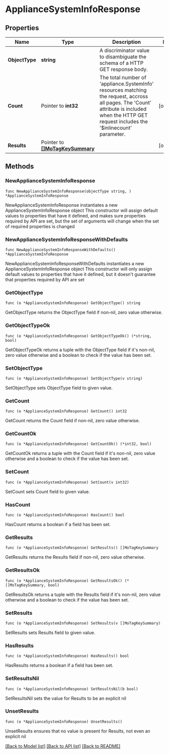 # ApplianceSystemInfoResponse

## Properties

Name | Type | Description | Notes
------------ | ------------- | ------------- | -------------
**ObjectType** | **string** | A discriminator value to disambiguate the schema of a HTTP GET response body. | 
**Count** | Pointer to **int32** | The total number of &#39;appliance.SystemInfo&#39; resources matching the request, accross all pages. The &#39;Count&#39; attribute is included when the HTTP GET request includes the &#39;$inlinecount&#39; parameter. | [optional] 
**Results** | Pointer to [**[]MoTagKeySummary**](MoTagKeySummary.md) |  | [optional] 

## Methods

### NewApplianceSystemInfoResponse

`func NewApplianceSystemInfoResponse(objectType string, ) *ApplianceSystemInfoResponse`

NewApplianceSystemInfoResponse instantiates a new ApplianceSystemInfoResponse object
This constructor will assign default values to properties that have it defined,
and makes sure properties required by API are set, but the set of arguments
will change when the set of required properties is changed

### NewApplianceSystemInfoResponseWithDefaults

`func NewApplianceSystemInfoResponseWithDefaults() *ApplianceSystemInfoResponse`

NewApplianceSystemInfoResponseWithDefaults instantiates a new ApplianceSystemInfoResponse object
This constructor will only assign default values to properties that have it defined,
but it doesn't guarantee that properties required by API are set

### GetObjectType

`func (o *ApplianceSystemInfoResponse) GetObjectType() string`

GetObjectType returns the ObjectType field if non-nil, zero value otherwise.

### GetObjectTypeOk

`func (o *ApplianceSystemInfoResponse) GetObjectTypeOk() (*string, bool)`

GetObjectTypeOk returns a tuple with the ObjectType field if it's non-nil, zero value otherwise
and a boolean to check if the value has been set.

### SetObjectType

`func (o *ApplianceSystemInfoResponse) SetObjectType(v string)`

SetObjectType sets ObjectType field to given value.


### GetCount

`func (o *ApplianceSystemInfoResponse) GetCount() int32`

GetCount returns the Count field if non-nil, zero value otherwise.

### GetCountOk

`func (o *ApplianceSystemInfoResponse) GetCountOk() (*int32, bool)`

GetCountOk returns a tuple with the Count field if it's non-nil, zero value otherwise
and a boolean to check if the value has been set.

### SetCount

`func (o *ApplianceSystemInfoResponse) SetCount(v int32)`

SetCount sets Count field to given value.

### HasCount

`func (o *ApplianceSystemInfoResponse) HasCount() bool`

HasCount returns a boolean if a field has been set.

### GetResults

`func (o *ApplianceSystemInfoResponse) GetResults() []MoTagKeySummary`

GetResults returns the Results field if non-nil, zero value otherwise.

### GetResultsOk

`func (o *ApplianceSystemInfoResponse) GetResultsOk() (*[]MoTagKeySummary, bool)`

GetResultsOk returns a tuple with the Results field if it's non-nil, zero value otherwise
and a boolean to check if the value has been set.

### SetResults

`func (o *ApplianceSystemInfoResponse) SetResults(v []MoTagKeySummary)`

SetResults sets Results field to given value.

### HasResults

`func (o *ApplianceSystemInfoResponse) HasResults() bool`

HasResults returns a boolean if a field has been set.

### SetResultsNil

`func (o *ApplianceSystemInfoResponse) SetResultsNil(b bool)`

 SetResultsNil sets the value for Results to be an explicit nil

### UnsetResults
`func (o *ApplianceSystemInfoResponse) UnsetResults()`

UnsetResults ensures that no value is present for Results, not even an explicit nil

[[Back to Model list]](../README.md#documentation-for-models) [[Back to API list]](../README.md#documentation-for-api-endpoints) [[Back to README]](../README.md)


